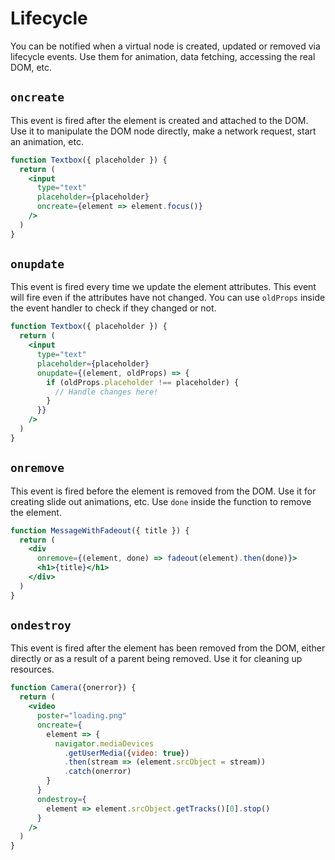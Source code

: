# Lifecycle

You can be notified when a virtual node is created, updated or removed via lifecycle events. Use them for animation, data fetching, accessing the real DOM, etc.

## `oncreate`

This event is fired after the element is created and attached to the DOM. Use it to manipulate the DOM node directly, make a network request, start an animation, etc.

```jsx
function Textbox({ placeholder }) {
  return (
    <input
      type="text"
      placeholder={placeholder}
      oncreate={element => element.focus()}
    />
  )
}
```

## `onupdate`

This event is fired every time we update the element attributes. This event will fire even if the attributes have not changed. You can use `oldProps` inside the event handler to check if they changed or not.

```jsx
function Textbox({ placeholder }) {
  return (
    <input
      type="text"
      placeholder={placeholder}
      onupdate={(element, oldProps) => {
        if (oldProps.placeholder !== placeholder) {
          // Handle changes here!
        }
      }}
    />
  )
}
```

## `onremove`

This event is fired before the element is removed from the DOM. Use it for creating slide out animations, etc. Use `done` inside the function to remove the element.

```jsx
function MessageWithFadeout({ title }) {
  return (
    <div
      onremove={(element, done) => fadeout(element).then(done)}>
      <h1>{title}</h1>
    </div>
  )
}
```

## `ondestroy`

This event is fired after the element has been removed from the DOM, either directly or as a result of a parent being removed. Use it for cleaning up resources.

```jsx
function Camera({onerror}) {
  return (
    <video
      poster="loading.png"
      oncreate={
        element => {
          navigator.mediaDevices
            .getUserMedia({video: true})
            .then(stream => (element.srcObject = stream))
            .catch(onerror)
        }
      }
      ondestroy={
        element => element.srcObject.getTracks()[0].stop()
      }
    />
  )
}
```
